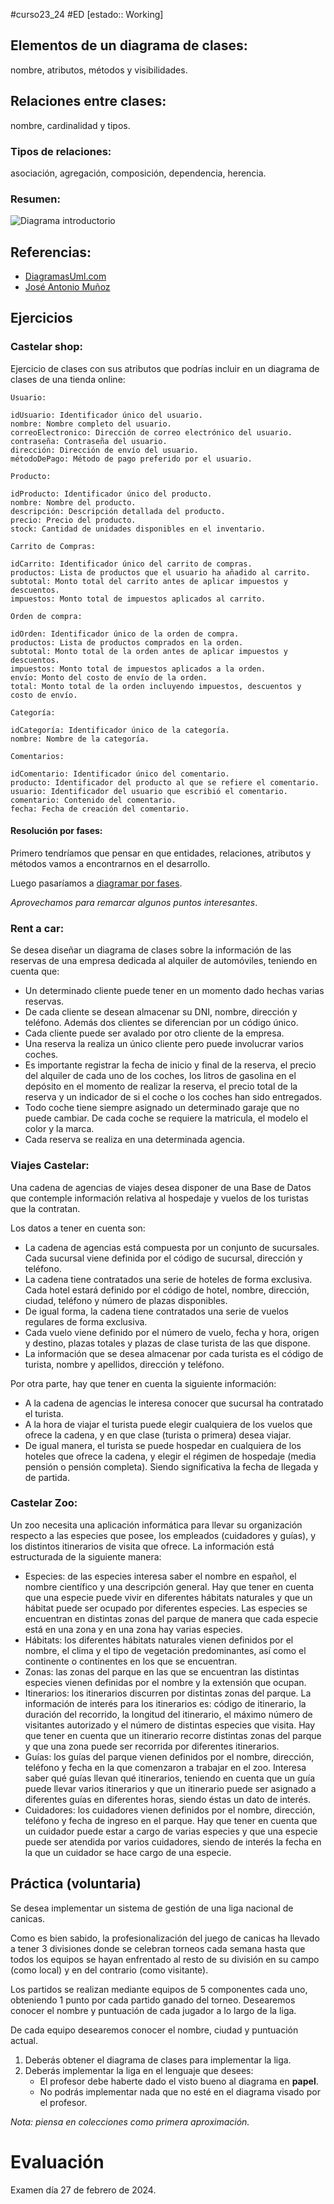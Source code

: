 #curso23_24 #ED [estado:: Working] 

## Elementos de un diagrama de clases: 
nombre, atributos, métodos y visibilidades.

## Relaciones entre clases:
nombre, cardinalidad y tipos.

### Tipos de relaciones: 
asociación, agregación, composición, dependencia, herencia.

### Resumen:
![Diagrama introductorio](https://camo.githubusercontent.com/bc44c58440490d367a3065eadabf867059bcb1d91d66b34e0c63150ab1790727/687474703a2f2f6a616d6a323030302e6769746875622e696f2f656e746f726e6f736465736172726f6c6c6f2f352f6173736574732f636c6173732d6469616772616d2d646f6d61696e2d6f766572766965772e706e67)

## Referencias:
+ [DiagramasUml.com](https://diagramasuml.com/diagrama-de-clases/)
+ [José Antonio Muñoz](https://github.com/jamj2000/DAW1-ED-Apuntes/blob/master/5.DIAGRAMAS_CLASES.md)

## Ejercicios


### Castelar shop:
Ejercicio de clases con sus atributos que podrías incluir en un diagrama de clases de una tienda online:

    Usuario:

    idUsuario: Identificador único del usuario.
    nombre: Nombre completo del usuario.
    correoElectronico: Dirección de correo electrónico del usuario.
    contraseña: Contraseña del usuario.
    dirección: Dirección de envío del usuario.
    métodoDePago: Método de pago preferido por el usuario.

    Producto:

    idProducto: Identificador único del producto.
    nombre: Nombre del producto.
    descripción: Descripción detallada del producto.
    precio: Precio del producto.
    stock: Cantidad de unidades disponibles en el inventario.

    Carrito de Compras:

    idCarrito: Identificador único del carrito de compras.
    productos: Lista de productos que el usuario ha añadido al carrito.
    subtotal: Monto total del carrito antes de aplicar impuestos y descuentos.
    impuestos: Monto total de impuestos aplicados al carrito.

    Orden de compra:

    idOrden: Identificador único de la orden de compra.
    productos: Lista de productos comprados en la orden.
    subtotal: Monto total de la orden antes de aplicar impuestos y descuentos.
    impuestos: Monto total de impuestos aplicados a la orden.
    envío: Monto del costo de envío de la orden.
    total: Monto total de la orden incluyendo impuestos, descuentos y costo de envío.

    Categoría:

    idCategoría: Identificador único de la categoría.
    nombre: Nombre de la categoría.

    Comentarios:

    idComentario: Identificador único del comentario.
    producto: Identificador del producto al que se refiere el comentario.
    usuario: Identificador del usuario que escribió el comentario.
    comentario: Contenido del comentario.
    fecha: Fecha de creación del comentario.

#### Resolución por fases:
Primero tendríamos que pensar en que entidades, relaciones, atributos y métodos vamos a encontrarnos en el desarrollo.


Luego pasaríamos a [diagramar por fases](https://luiscastelar.duckdns.org/2023/assets/ED/UT7/tienda.drawio.pdf).

*Aprovechamos para remarcar algunos puntos interesantes*.


### Rent a car:
Se desea diseñar un diagrama de clases sobre la información de las reservas de una empresa dedicada
al alquiler de automóviles, teniendo en cuenta que:
+ Un determinado cliente puede tener en un momento dado hechas varias reservas.
+ De cada cliente se desean almacenar su DNI, nombre, dirección y teléfono. Además dos clientes se diferencian por un código único.
+ Cada cliente puede ser avalado por otro cliente de la empresa.
+ Una reserva la realiza un único cliente pero puede involucrar varios coches.
+ Es importante registrar la fecha de inicio y final de la reserva, el precio del alquiler de cada uno de los coches, los litros de gasolina en el depósito en el momento de realizar la reserva, el precio total de la reserva y un indicador de si el coche o los coches han sido entregados.
+ Todo coche tiene siempre asignado un determinado garaje que no puede cambiar. De cada coche se requiere la matricula, el modelo el color y la marca.
+ Cada reserva se realiza en una determinada agencia.


### Viajes Castelar:
Una cadena de agencias de viajes desea disponer de una Base de Datos que contemple información
relativa al hospedaje y vuelos de los turistas que la contratan.

Los datos a tener en cuenta son:
+ La cadena de agencias está compuesta por un conjunto de sucursales. Cada sucursal viene definida por el código de sucursal, dirección y teléfono.
+ La cadena tiene contratados una serie de hoteles de forma exclusiva. Cada hotel estará definido por el código de hotel, nombre, dirección, ciudad, teléfono y número de plazas disponibles.
+ De igual forma, la cadena tiene contratados una serie de vuelos regulares de forma exclusiva.
+ Cada vuelo viene definido por el número de vuelo, fecha y hora, origen y destino, plazas totales y plazas de clase turista de las que dispone.
+ La información que se desea almacenar por cada turista es el código de turista, nombre y apellidos, dirección y teléfono.
  
Por otra parte, hay que tener en cuenta la siguiente información:
+ A la cadena de agencias le interesa conocer que sucursal ha contratado el turista.
+ A la hora de viajar el turista puede elegir cualquiera de los vuelos que ofrece la cadena, y en que clase (turista o primera) desea viajar.
+ De igual manera, el turista se puede hospedar en cualquiera de los hoteles que ofrece la cadena, y elegir el régimen de hospedaje (media pensión o pensión completa). Siendo significativa la fecha de llegada y de partida.


### Castelar Zoo:
Un zoo necesita una aplicación informática para llevar su organización respecto a las especies que
posee, los empleados (cuidadores y guías), y los distintos itinerarios de visita que ofrece. La
información está estructurada de la siguiente manera:
+ Especies: de las especies interesa saber el nombre en español, el nombre científico y una descripción general. Hay que tener en cuenta que una especie puede vivir en diferentes hábitats naturales y que un hábitat puede ser ocupado por diferentes especies. Las especies se encuentran en distintas zonas del parque de manera que cada especie está en una zona y en una zona hay varias especies.
+ Hábitats: los diferentes hábitats naturales vienen definidos por el nombre, el clima y el tipo de vegetación predominantes, así como el continente o continentes en los que se encuentran.
+ Zonas: las zonas del parque en las que se encuentran las distintas especies vienen definidas por el nombre y la extensión que ocupan.
+ Itinerarios: los itinerarios discurren por distintas zonas del parque. La información de interés para los itinerarios es: código de itinerario, la duración del recorrido, la longitud del itinerario, el máximo número de visitantes autorizado y el número de distintas especies que visita. Hay que tener en cuenta que un itinerario recorre distintas zonas del parque y que una zona puede ser recorrida por diferentes itinerarios.
+ Guías: los guías del parque vienen definidos por el nombre, dirección, teléfono y fecha en la que comenzaron a trabajar en el zoo. Interesa saber qué guías llevan qué itinerarios, teniendo en cuenta que un guía puede llevar varios itinerarios y que un itinerario puede ser asignado a diferentes guías en  diferentes horas, siendo éstas un dato de interés.
+ Cuidadores: los cuidadores vienen definidos por el nombre, dirección, teléfono y fecha de ingreso en el parque. Hay que tener en cuenta que un cuidador puede estar a cargo de varias especies y que una especie puede ser atendida por varios cuidadores, siendo de interés la fecha en la que un cuidador se hace cargo de una especie.

  
## Práctica (voluntaria)
Se desea implementar un sistema de gestión de una liga nacional de canicas. 

Como es bien sabido, la profesionalización del juego de canicas ha llevado a tener 3 divisiones donde se celebran torneos cada semana hasta que todos los equipos se hayan enfrentado al resto de su división en su campo (como local) y en del contrario (como visitante).

Los partidos se realizan mediante equipos de 5 componentes cada uno, obteniendo 1 punto por cada partido ganado del torneo. Desearemos conocer el nombre y puntuación de cada jugador a lo largo de la liga.

De cada equipo desearemos conocer el nombre, ciudad y puntuación actual.

1. Deberás obtener el diagrama de clases para implementar la liga.
2. Deberás implementar la liga en el lenguaje que desees:
   + El profesor debe haberte dado el visto bueno al diagrama en **papel**.
   + No podrás implementar nada que no esté en el diagrama visado por el profesor.

*Nota: piensa en colecciones como primera aproximación.*

# Evaluación
Examen día 27 de febrero de 2024.
